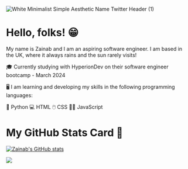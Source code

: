 
![White Minimalist Simple Aesthetic Name Twitter Header (1)](https://github.com/zainab2496/zainab2496/assets/156958180/660bc714-b5fb-464c-a542-9b7c56a0f5c4)

# Hello, folks! 😁

My name is Zainab and I am an aspiring software engineer. 
I am based in the UK, where it always rains and the sun rarely visits!

🎓 Currently studying with HyperionDev on their software engineer bootcamp - March 2024

🖥️ I am learning and developing my skills in the following programming languages:

🐍 Python
💻 HTML
🖱️ CSS
👩‍💻 JavaScript

# My GitHub Stats Card 📝

[![Zainab's GitHub stats](https://github-readme-stats.vercel.app/api?username=zainab2496)](https://github.com/zainab2496/github-readme-stats)

<img src="https://github-readme-stats.vercel.app/api/top-langs/?username=zainab2496"/>



